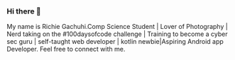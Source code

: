 ### Hi there 👋
My name is Richie Gachuhi.Comp Science Student | 
Lover of Photography | Nerd taking on the #100daysofcode challenge
| Training to become a cyber sec guru | self-taught web developer | kotlin newbie|Aspiring Android app Developer.
Feel free to connect with me.



